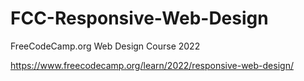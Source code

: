 # FCC-Responsive-Web-Design

FreeCodeCamp.org
Web Design Course
2022

https://www.freecodecamp.org/learn/2022/responsive-web-design/

